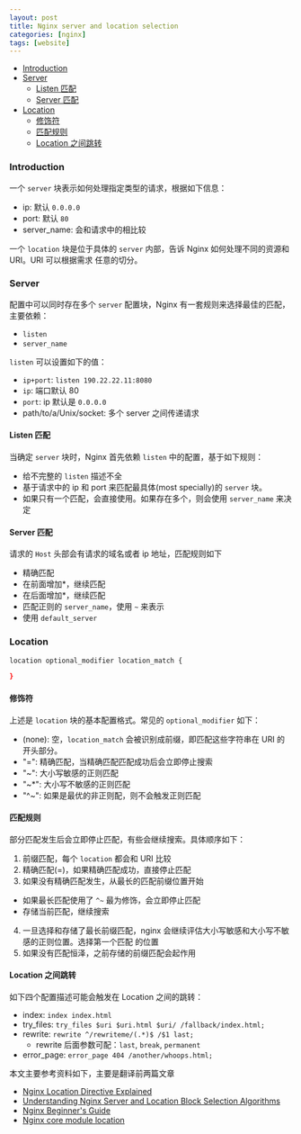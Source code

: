 ```yaml
---
layout: post
title: Nginx server and location selection
categories: [nginx]
tags: [website]
---
```


+ [Introduction](#i)
+ [Server](#s)
  + [Listen 匹配](#li-m)
  + [Server 匹配](#se-m)
+ [Location](#l-m-r)
  + [修饰符](#l-m)
  + [匹配规则](#m-r)
  + [Location 之间跳转](#redirect)

<a id="i"></a>

### Introduction

一个 `server` 块表示如何处理指定类型的请求，根据如下信息：

+ ip: 默认 `0.0.0.0`
+ port: 默认 `80`
+ server\_name: 会和请求中的相比较

一个 `location` 块是位于具体的 `server` 内部，告诉 Nginx 如何处理不同的资源和 URI。URI 可以根据需求
任意的切分。

<a id="s"></a>

### Server

配置中可以同时存在多个 `server` 配置块，Nginx 有一套规则来选择最佳的匹配，主要依赖：

+ `listen`
+ `server_name`

`listen` 可以设置如下的值：

+ `ip+port`: `listen 190.22.22.11:8080`
+ `ip`: 端口默认 80
+ `port`: ip 默认是 `0.0.0.0`
+ path/to/a/Unix/socket: 多个 server 之间传递请求

<a id="li-m"></a>

#### Listen 匹配
当确定 `server` 块时，Nginx 首先依赖 `listen` 中的配置，基于如下规则：

+ 给不完整的 `listen` 描述不全
+ 基于请求中的 ip 和 port 来匹配最具体(most specially)的 `server` 块。
+ 如果只有一个匹配，会直接使用。如果存在多个，则会使用 `server_name` 来决定

<a id="se-m"></a>

#### Server 匹配

请求的 `Host` 头部会有请求的域名或者 ip 地址，匹配规则如下

+ 精确匹配
+ 在前面增加\*，继续匹配
+ 在后面增加\*，继续匹配
+ 匹配正则的 `server_name`，使用 `~` 来表示
+ 使用 `default_server`

<a id="l-m-r"></a>

### Location

```bash
location optional_modifier location_match {

}
```

<a id="l-m"></a>

#### 修饰符

上述是 `location` 块的基本配置格式。常见的 `optional_modifier` 如下：

+ (none): 空，`location_match` 会被识别成前缀，即匹配这些字符串在 URI 的开头部分。
+ "=": 精确匹配，当精确匹配匹配成功后会立即停止搜索
+ "~": 大小写敏感的正则匹配
+ "~\*": 大小写不敏感的正则匹配
+ "^~": 如果是最优的非正则配，则不会触发正则匹配

<a id="m-r"></a>

#### 匹配规则

部分匹配发生后会立即停止匹配，有些会继续搜索。具体顺序如下：

1. 前缀匹配，每个 `location` 都会和 URI 比较
2. 精确匹配(=)，如果精确匹配成功，直接停止匹配
3. 如果没有精确匹配发生，从最长的匹配前缀位置开始
  + 如果最长匹配使用了 `^~` 最为修饰，会立即停止匹配
  + 存储当前匹配，继续搜索
4. 一旦选择和存储了最长前缀匹配，nginx 会继续评估大小写敏感和大小写不敏感的正则位置。选择第一个匹配
的位置
5. 如果没有匹配恒泽，之前存储的前缀匹配会起作用

<a id="redirect"></a>

#### Location 之间跳转

如下四个配置描述可能会触发在 Location 之间的跳转：

+ index: `index index.html`
+ try\_files: `try_files $uri $uri.html $uri/ /fallback/index.html;`
+ rewrite: `rewrite ^/rewriteme/(.*)$ /$1 last;`
  + rewrite 后面参数可配：`last`, `break`, `permanent`
+ error\_page: `error_page 404 /another/whoops.html;`

本文主要参考资料如下，主要是翻译前两篇文章

+ [Nginx Location Directive Explained](https://www.keycdn.com/support/nginx-location-directive)
+ [Understanding Nginx Server and Location Block Selection Algorithms](https://www.digitalocean.com/community/tutorials/understanding-nginx-server-and-location-block-selection-algorithms)
+ [Nginx Beginner's Guide](http://nginx.org/en/docs/beginners_guide.html)
+ [Nginx core module location](http://nginx.org/en/docs/http/ngx_http_core_module.html#location)

